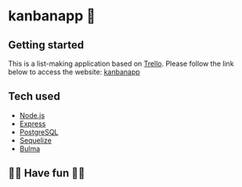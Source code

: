 # kanbanapp 🚀

## Getting started

This is a list-making application based on [Trello](https://trello.com/).
Please follow the link below to access the website:
[kanbanapp](https://kanban-alcaff.herokuapp.com/)

## Tech used

- [Node.js](https://nodejs.org/)
- [Express](https://www.npmjs.com/package/express)
- [PostgreSQL](https://www.postgresql.org/)
- [Sequelize](https://sequelize.org/)
- [Bulma](https://bulma.io/)

## 🍡🍭 Have fun 🍭🍡
